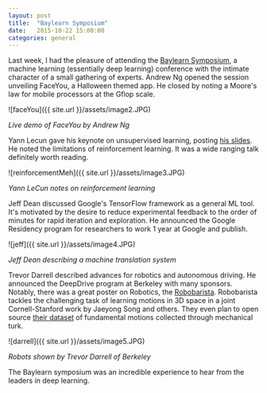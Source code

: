 ```yaml
---
layout: post
title:  "Baylearn Symposium"
date:   2015-10-22 15:00:00
categories: general
---
```


Last week, I had the pleasure of attending the [Baylearn Symposium][baylearn], a machine learning (essentially deep learning) conference with the intimate character of a small gathering of experts.  Andrew Ng opened the session unveiling FaceYou, a Halloween themed app.  He closed by noting a Moore's law for mobile processors at the Gflop scale.

![faceYou]({{ site.url }}/assets/image2.JPG)

*Live demo of FaceYou by Andrew Ng*

Yann Lecun gave his keynote on unsupervised learning, posting [his slides][LecunSlides].  He noted the limitations of reinforcement learning.  It was a wide ranging talk definitely worth reading.

![reinforcementMeh]({{ site.url }}/assets/image3.JPG)

*Yann LeCun notes on reinforcement learning*

Jeff Dean discussed Google's TensorFlow framework as a general ML tool.  It's motivated by the desire to reduce experimental feedback to the order of minutes for rapid iteration and exploration.  He announced the Google Residency program for researchers to work 1 year at Google and publish.

![jeff]({{ site.url }}/assets/image4.JPG)

*Jeff Dean describing a machine translation system*

Trevor Darrell described advances for robotics and autonomous driving.  He announced the DeepDrive program at Berkeley with many sponsors.  Notably, there was a great poster on Robotics, the [Robobarista][robolink].  Robobarista tackles the challenging task of learning motions in 3D space in a joint Cornell-Stanford work by Jaeyong Song and others.  They even plan to open source [their dataset][roboData] of fundamental motions collected through mechanical turk.  

![darrell]({{ site.url }}/assets/image5.JPG)

*Robots shown by Trevor Darrell of Berkeley* 

The Baylearn symposium was an incredible experience to hear from the leaders in deep learning.  

[roboData]:http://robobarista.cs.cornell.edu/dataset
[robolink]:http://robobarista.cs.cornell.edu/
[LecunSlides]:	https://drive.google.com/a/nvidia.com/file/d/0BxKBnD5y2M8NbWN6XzM5UXkwNDA/view?pli=1
[baylearn]:		http://www.baylearn.org/
